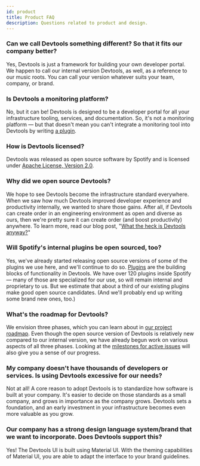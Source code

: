```yaml
---
id: product
title: Product FAQ
description: Questions related to product and design.
---
```


### Can we call Devtools something different? So that it fits our company better?

Yes, Devtools is just a framework for building your own developer portal. We
happen to call our internal version Devtools, as well, as a reference to our
music roots. You can call your version whatever suits your team, company, or
brand.

### Is Devtools a monitoring platform?

No, but it can be! Devtools is designed to be a developer portal for all your
infrastructure tooling, services, and documentation. So, it's not a monitoring
platform — but that doesn't mean you can't integrate a monitoring tool into
Devtools by writing [a plugin](#what-is-a-plugin-in-devtools).

### How is Devtools licensed?

Devtools was released as open source software by Spotify and is licensed under
[Apache License, Version 2.0](http://www.apache.org/licenses/LICENSE-2.0).

### Why did we open source Devtools?

We hope to see Devtools become the infrastructure standard everywhere. When we
saw how much Devtools improved developer experience and productivity
internally, we wanted to share those gains. After all, if Devtools can create
order in an engineering environment as open and diverse as ours, then we're
pretty sure it can create order (and boost productivity) anywhere. To learn
more, read our blog post,
"[What the heck is Devtools anyway?](https://devtools.khulnasoft.com/blog/2020/03/18/what-is-devtools)"

### Will Spotify's internal plugins be open sourced, too?

Yes, we've already started releasing open source versions of some of the plugins
we use here, and we'll continue to do so.
[Plugins](technical.md#what-is-a-plugin-in-devtools) are the building blocks of
functionality in Devtools. We have over 120 plugins inside Spotify — many of
those are specialized for our use, so will remain internal and proprietary to
us. But we estimate that about a third of our existing plugins make good open
source candidates. (And we'll probably end up writing some brand new ones, too.)

### What's the roadmap for Devtools?

We envision three phases, which you can learn about in
[our project roadmap](../overview/roadmap.md). Even though the open source version
of Devtools is relatively new compared to our internal version, we have already
begun work on various aspects of all three phases. Looking at the
[milestones for active issues](https://github.com/khulnasoft/devtools/milestones)
will also give you a sense of our progress.

### My company doesn't have thousands of developers or services. Is using Devtools excessive for our needs?

Not at all! A core reason to adopt Devtools is to standardize how software is
built at your company. It's easier to decide on those standards as a small
company, and grows in importance as the company grows. Devtools sets a
foundation, and an early investment in your infrastructure becomes even more
valuable as you grow.

### Our company has a strong design language system/brand that we want to incorporate. Does Devtools support this?

Yes! The Devtools UI is built using Material UI. With the theming capabilities
of Material UI, you are able to adapt the interface to your brand guidelines.
